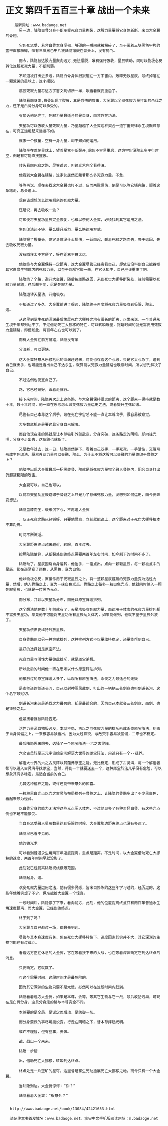 # 正文 第四千五百三十章 战出一个未来
        最新网址：www.badaoge.net
          另一边，陆隐白骨分身不断承受死寂力量撕裂，这股力量要将它身体斩断，来自大金翼的骨翅。
      
          它死死承受，若非白骨本身坚韧，触碰的一瞬间就被粉碎了，至于带着三块黑色甲片的盔甲直接粉碎，唯有三块黑色甲片被陆隐镶嵌在骨头上，没有抛飞。
      
          而今，陆隐被这股力量轰向远方,无法摆脱，唯有强行吸收，星辰转动，同时以物极必反转化这股死寂力量，不断削弱。
      
          不知道被打出去多远，陆隐白骨身体狠狠砸在一方宇宙内，轰碎无数星辰，最终掉落在一颗荒芜的星球上，这才摆脱。
      
          那股死寂力量将这方宇宙文明切断一半，眼看着就要重启了。
      
          陆隐看向身体,白骨出现了裂痕，真是恐怖的攻击，大金翼以全部死寂力量打出的杀伐之力，还不是白骨分身可以承受的。
      
          有句话他记住了，死寂力量最适合的是自身，而非外在功法。
      
          天星功可以吸收大量死寂力量，乃至超越了大金翼这种契合一道宇宙规律永生境巅峰存在，可真正运用起来远远不如。
      
          就像一个孩童，空有一身力量，却不知如何运用。
      
          陆隐坐在荒芜星球上，望着星穹不断裂开,貌似不容易重启，这方宇宙没那么多平行时空，倒是有可能直接摧毁。
      
          转头看向死寂之路，尽管遥远，但镜光术完全看得清。
      
          他看到大金翼在铺路，这家伙居然还藏着那么多死寂力量，不急，
      
          等等再说，现在去找这大金翼也打不过，反而两败俱伤，倒是可以等它铺完路，顺着这条路走，总会追上。
      
          现在该想想怎么运用剩余的死寂力量。
      
          还是说，再去吸收一波？
      
          可即便将天星功星辰完全恢复，也难以奈何大金翼，必须找到其它运用之法。
      
          生死印法还不够，要么提升威力，要么换运用方式。
      
          陆隐握了握拳头，确定身体没什么损伤，一跃而起，朝着死寂之路而去，等于返回，先去吸收死寂力量。
      
          没有瞬移太不方便了，好在距离不算太远。
      
          他始终与大金翼保持一定距离，这大金翼尽管已经高看自己，却依旧没料到自己能吞噬其它白骨生物体内的死寂力量，以至于瓦解它那一击，在它认知中，自己应该重伤了吧。
      
          陆隐绕了个路，避开大金翼，随后按原路返回，来到死亡大挪移断裂处，往前需要以死寂力量铺路，往后却不同，尽是死寂力量。
      
          陆隐运转天星功，开始吸收。
      
          不知道过了多久，大金翼前进了很远，陆隐终于再度将死寂力量吸收到极限，那么，追。
      
          从这里到掌生死劫深渊最后施展死亡大挪移之地有很长的距离，正常来说，一个普通永生境千年都到达不了，不过借助死亡大挪移的特性，可以转瞬既至，拖延时间的就是需要用死寂力量铺路，即便如此，两百年左右也可以到了。
      
          而有大金翼在前方铺路，陆隐没有半
      
          分消耗，可以更快。
      
          这大金翼特意从乐髅枯尽的深渊赶过来，可能也存着这个心思，只是它太心急了，追到自己就出手，也可能是看出自己不达永生，就算能以死寂力量铺路也耽误时间，所以想先解决了自己。
      
          不过这倒也便宜自己了。
      
          路，它已经铺好，跟着走就行。
      
          接下来时间，陆隐再次走上这条路，与大金翼保持很远的距离，这个距离一保持就是数十年，数十年时间，他一直在思考怎么改变死寂力量运用之法，或者提升生死印法。
      
          尽管有自己本尊这个后手，可在死亡宇宙总不能一直让本尊出手，很容易被察觉。
      
          大多数危机还是要这具分身自己解决。
      
          而且他现在走的路就是让本尊吸引外部敌意，分身突破，这条路走的阴暗，却向往光明，分身不走出去，这条路也就断了。
      
          又是数年过去，这一日，陆隐突然停下，看着自己双手，一手死寂，一手活性，交融可形成生死印法，既然外部力量可以交融，那么，为什么不将这股可以交融的力量烙印于骨骼之上？
      
          他脑中出现大金翼最后一招黑装骨，那就是将死寂力量完全融入骨骼内，配合自身打出的超越极限的攻击。
      
          大金翼可以，自己也可以。
      
          以前将天星功星辰烙印于骨骼之上只是为了存储死寂力量，没想到如何运用，而今要改变想法。
      
          陆隐盘膝而坐，缓缓沉下心，不再追大金翼
      
          ，反正死寂之路已经铺好，只要他愿意，立刻就能追上，这个距离对于死亡大挪移根本不算距离。
      
          时间不断流逝。
      
          大金翼距离终点越来越近，转眼，百年过去。
      
          按照陆隐估算，从断裂处到达终点需要两百年左右时间，如今剩下的时间不多了。
      
          陆隐动了，星辰围绕自身运转，他抬手，一指点出，点向一颗颗星辰，每一颗被点中的星辰，都在逐渐变了颜色，从黑色，变为白色。
      
          他以物极必反，直接作用于死寂星辰之上，将一整颗星辰蕴藏的死寂力量变为活性力量，然后，纳入骨骼之上，变为一抹白色光点，骨骼之上每多一粒白色光点，他就同时纳入一颗死寂星辰，也就是一粒黑色光点。
      
          而分布，并非以天星功分布，而是以原宝阵法排列。
      
          这个想法他在数十年前就有了，天星功吸收死寂力量，而运用于体表的死寂力量排列却不需要天星功，毕竟他不可能将天星功所有星辰纳入体内，如果能做到，也就不至于星辰外放了。
      
          天星功依旧要维持外放星辰。
      
          自身骨骼则以另一种方式排列，这种排列方式不仅要维持稳定，还要能帮到自己。
      
          最好的选择就是原宝阵法。
      
          死寂力量与活性力量彼此排斥，就是原宝杀机。
      
          所以此后的时间他一直在思考以什么原宝阵法排列。
      
          他接触过的原宝阵法太多了，纵观所有原宝阵法，杀伐之力最适合的无疑
      
          是素师道的剑道长河，自己以封神图录藏剑，打出的一柄柄三苍剑意也叫剑道长河，这个名字最贴切。
      
          剑道长河未必是杀伐之力最强的，却是最适合的，因为自己本就会三苍剑意，而剑，也是锋锐之兵。
      
          但紧接着就被陆隐否定。
      
          活性力量源自物极必反，本就不稳，再以之与死寂力量的排斥形成杀伐原宝阵法，刻画于自身骨骼之上，一来极容易被看出，因为太过锋锐，与敌交手容易被警惕，二来也不稳定。
      
          最后陆隐思来想去，选择了一个原宝阵法--六之古灵阵。
      
          六之古灵阵是天元宇宙始空间解语大世界的原宝阵法，用途只有一个--蕴养。
      
          解语大世界的六之古灵阵以其蕴养原宝之能，无比稳定，形成了古灵海，每一个解语者都可以进入古灵海寻找原宝，当然，得到一个就要送去一个，这种原宝阵法几乎没有危险，可以想象其有多稳定，最适合当前的自己。
      
          尤其这种蕴养之能，或许还能带来意外的惊喜。
      
          一粒粒黑白光点以六之古灵阵布局排列于骨骼之上，让陆隐的骨骼多出了不少黑白色，看起来颇为怪异。
      
          以白骨分身的能力无法将这些光点压入体内，不过他见多了各种奇怪白骨，有这些光点倒也不是不能接受。
      
          当自身承受融入星辰数量达到极限的时候，大金翼那边距离终点也没有多远了。
      
          陆隐早已看不见他。
      
          他的镜光术
      
          可以看到普通永生境两百年速度距离，重点是距离，不是时间，以大金翼借助死亡大挪移的速度，两百年时间早就没影了。
      
          此刻就已经脱离陆隐视线极限范围。
      
          陆隐起身，追。
      
          改变死寂力量运用之法，他有很多灵感，皆来自修炼的这些年学习过的，经历过的，这些年他着实想了不少，保准能给大金翼一个惊喜。
      
          一段时间后，陆隐停了下来，看向前方，此刻，他的位置距离终点只有两百年普通永生境速度距离，而大金翼，已经到达终点。
      
          终于到了吗？
      
          大金翼与自己战过一场，都最先到达。
      
          尽管与其本身速度有关，但在死亡大挪移特性下，速度因素其实并不大，其它深渊的生物可能也有过战斗。
      
          看着远方正在休息的大金翼，它在等着接下来的大战，也在等着深渊确定它到达终点的消息。
      
          只要确定，它就赢了。
      
          可这个需要时间，这段时间才是最危险的。
      
          因为其它深渊的生物只要不是太慢，必然可以在这段时间内赶到。
      
          陆隐看着远方大金翼，如果是本尊，会等，等其它生物与它一战，最后收拾残局，可现在是白骨分身，这具分身走的路与本尊完全不同。
      
          本尊要的是全局，是谋定而后动，是统御一切。
      
          而分身要做的事尽可能蜕变，行走在阴暗之下，替本尊撑起光明。
      
          或许不理智，但有些事，要做。
      
          战，战出一个未来。
      
          陆隐一步踏
      
          出，借助死亡大挪移，转瞬到达终点。
      
          终点处是一片空旷的星穹，这里曾是掌生死劫施展死亡大挪移之地，而今只有一个大金翼。
      
          当陆隐到达，大金翼惊愕：“你？”
      
          陆隐看着大金翼：“很意外？”
      
      
      http://www.badaoge.net/book/13084/42421653.html
      
      请记住本书首发域名：www.badaoge.net。笔尖中文手机版阅读网址：m.badaoge.net